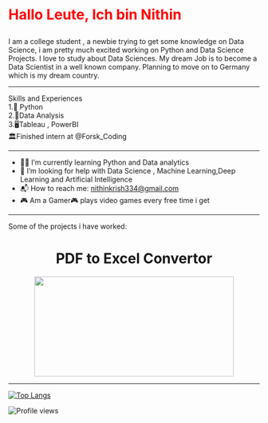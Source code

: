 
<h1><p style="color:red;">Hallo Leute, Ich bin Nithin </p></h1>


I am a college student , a newbie trying to get some knowledge on Data Science, i am pretty much excited working on Python and Data Science Projects. I love to study about Data Sciences. My dream Job is to become a Data Scientist in a well known company. Planning to move on to Germany which is my dream country.
<hr>


Skills and Experiences\
1.🐍 Python\
2.💟Data Analysis\
3.🖥️Tableau , PowerBI\
🏛️Finished intern at @Forsk_Coding 

<hr>

- 🧑‍🎓 I’m currently learning Python and Data analytics 
- 🤔 I’m looking for help with Data Science , Machine Learning,Deep Learning and Artificial Intelligence 
- 📬 How to reach me: nithinkrish334@gmail.com 
- 🎮 Am a Gamer:video_game: plays video games every free time i get 

<hr>


Some of the projects i have worked:

<h1 align ="center">PDF to Excel Convertor</h1>
<p align ="center">
<img src="https://user-images.githubusercontent.com/100270525/163136982-3feaa580-d683-4ffd-af90-15c6e3f41088.gif" width="400" height="200" />
</p>

<hr>



[![Top Langs](https://github-readme-stats.vercel.app/api/top-langs/?username=nitinkrishnan)](https://github.com/anuraghazra/github-readme-stats)


![Profile views](https://gpvc.arturio.dev/nitinkrishnan)  

